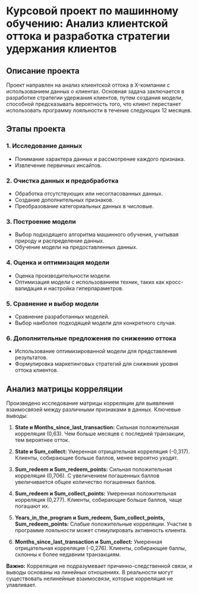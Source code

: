 # Курсовой проект по машинному обучению: Анализ клиентской оттока и разработка стратегии удержания клиентов

## Описание проекта

Проект направлен на анализ клиентской оттока в X-компании с использованием данных о клиентах. Основная задача заключается в разработке стратегии удержания клиентов, путем создания модели, способной предсказывать вероятность того, что клиент перестанет использовать программу лояльности в течение следующих 12 месяцев.

## Этапы проекта

### 1. Исследование данных

   - Понимание характера данных и рассмотрение каждого признака.
   - Извлечение первичных инсайтов.

### 2. Очистка данных и предобработка

   - Обработка отсутствующих или несогласованных данных.
   - Создание дополнительных признаков.
   - Преобразование категориальных данных в числовые.

### 3. Построение модели

   - Выбор подходящего алгоритма машинного обучения, учитывая природу и распределение данных.
   - Обучение модели на предоставленных данных.

### 4. Оценка и оптимизация модели

   - Оценка производительности модели.
   - Оптимизация модели с использованием техник, таких как кросс-валидация и настройка гиперпараметров.

### 5. Сравнение и выбор модели

   - Сравнение разработанных моделей.
   - Выбор наиболее подходящей модели для конкретного случая.

### 6. Дополнительные предложения по снижению оттока

   - Использование оптимизированной модели для представления результатов.
   - Формулировка маркетинговых стратегий для снижения уровня оттока клиентов.

## Анализ матрицы корреляции

Произведено исследование матрицы корреляции для выявления взаимосвязей между различными признаками в данных. Ключевые выводы:

1. **State и Months_since_last_transaction:** Сильная положительная корреляция (0,63). Чем больше месяцев с последней транзакции, тем вероятнее отток.

2. **State и Sum_collect:** Умеренная отрицательная корреляция (-0,317). Клиенты, собирающие больше баллов, менее вероятно уходят.

3. **Sum_redeem и Sum_redeem_points:** Сильная положительная корреляция (0,706). С увеличением погашенных баллов увеличивается общее количество погашенных баллов.

4. **Sum_redeem и Sum_collect_points:** Умеренная положительная корреляция (0,277). Клиенты, собирающие больше баллов, чаще погашают их.

5. **Years_in_the_program и Sum_redeem, Sum_collect_points, Sum_redeem_points:** Слабые положительные корреляции. Участие в программе лояльности может стимулировать активность клиента.

6. **Months_since_last_transaction и Sum_collect:** Умеренная отрицательная корреляция (-0,276). Клиенты, собирающие баллы, склонны к более недавним транзакциям.

**Важно:** Корреляция не подразумевает причинно-следственной связи, и выводы основаны на линейных отношениях. В реальности могут существовать нелинейные взаимосвязи, которые корреляция не улавливает.

